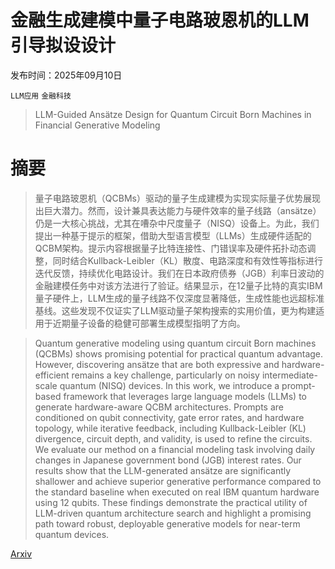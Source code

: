 # 金融生成建模中量子电路玻恩机的LLM引导拟设设计

发布时间：2025年09月10日

`LLM应用` `金融科技`

> LLM-Guided Ansätze Design for Quantum Circuit Born Machines in Financial Generative Modeling

# 摘要

> 量子电路玻恩机（QCBMs）驱动的量子生成建模为实现实际量子优势展现出巨大潜力。然而，设计兼具表达能力与硬件效率的量子线路（ansätze）仍是一大核心挑战，尤其在嘈杂中尺度量子（NISQ）设备上。为此，我们提出一种基于提示的框架，借助大型语言模型（LLMs）生成硬件适配的QCBM架构。提示内容根据量子比特连接性、门错误率及硬件拓扑动态调整，同时结合Kullback-Leibler（KL）散度、电路深度和有效性等指标进行迭代反馈，持续优化电路设计。我们在日本政府债券（JGB）利率日波动的金融建模任务中对该方法进行了验证。结果显示，在12量子比特的真实IBM量子硬件上，LLM生成的量子线路不仅深度显著降低，生成性能也远超标准基线。这些发现不仅证实了LLM驱动量子架构搜索的实用价值，更为构建适用于近期量子设备的稳健可部署生成模型指明了方向。

> Quantum generative modeling using quantum circuit Born machines (QCBMs) shows promising potential for practical quantum advantage. However, discovering ansätze that are both expressive and hardware-efficient remains a key challenge, particularly on noisy intermediate-scale quantum (NISQ) devices. In this work, we introduce a prompt-based framework that leverages large language models (LLMs) to generate hardware-aware QCBM architectures. Prompts are conditioned on qubit connectivity, gate error rates, and hardware topology, while iterative feedback, including Kullback-Leibler (KL) divergence, circuit depth, and validity, is used to refine the circuits. We evaluate our method on a financial modeling task involving daily changes in Japanese government bond (JGB) interest rates. Our results show that the LLM-generated ansätze are significantly shallower and achieve superior generative performance compared to the standard baseline when executed on real IBM quantum hardware using 12 qubits. These findings demonstrate the practical utility of LLM-driven quantum architecture search and highlight a promising path toward robust, deployable generative models for near-term quantum devices.

[Arxiv](https://arxiv.org/abs/2509.08385)